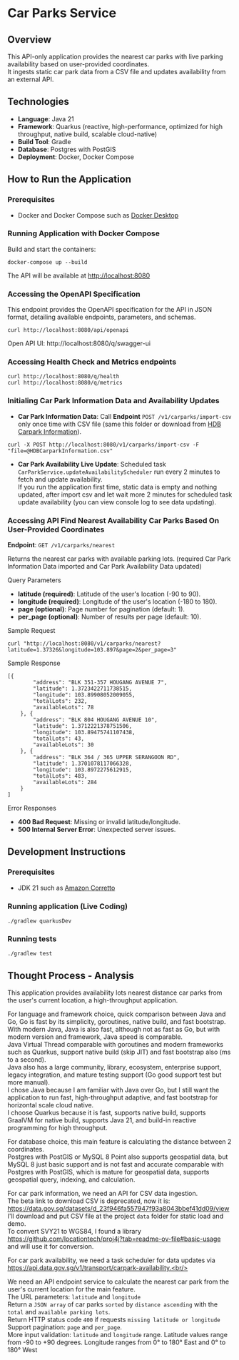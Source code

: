 # Car Parks Service

## Overview
This API-only application provides the nearest car parks with live parking availability based on user-provided coordinates.<br/>
It ingests static car park data from a CSV file and updates availability from an external API.

## Technologies
- **Language**: Java 21
- **Framework**: Quarkus (reactive, high-performance, optimized for high throughput, native build, scalable cloud-native)
- **Build Tool**: Gradle
- **Database**: Postgres with PostGIS
- **Deployment**: Docker, Docker Compose

## How to Run the Application

### Prerequisites
- Docker and Docker Compose such as [Docker Desktop](https://docs.docker.com/get-started/introduction/get-docker-desktop/)

### Running Application with Docker Compose
Build and start the containers:
```shell
docker-compose up --build
```
The API will be available at [http://localhost:8080](http://localhost:8080)

### Accessing the OpenAPI Specification
This endpoint provides the OpenAPI specification for the API in JSON format, detailing available endpoints, parameters, and schemas.
```shell
curl http://localhost:8080/api/openapi
```
Open API UI: http://localhost:8080/q/swagger-ui

### Accessing Health Check and Metrics endpoints
```shell
curl http://localhost:8080/q/health
curl http://localhost:8080/q/metrics
```

### Initialing Car Park Information Data and Availability Updates
- **Car Park Information Data**: Call **Endpoint** `POST /v1/carparks/import-csv` only once time with CSV file (same this folder or download from [HDB Carpark Information](https://data.gov.sg/datasets/d_23f946fa557947f93a8043bbef41dd09/view)).
```shell
curl -X POST http://localhost:8080/v1/carparks/import-csv -F "file=@HDBCarparkInformation.csv"
```
- **Car Park Availability Live Update**: Scheduled task `CarParkService.updateAvailabilityScheduler` run every 2 minutes to fetch and update availability.<br/>
If you run the application first time, static data is empty and nothing updated, after import csv and let wait more 2 minutes for scheduled task update availability (you can view console log to see data updating).

### Accessing API Find Nearest Availability Car Parks Based On User-Provided Coordinates
**Endpoint**: `GET /v1/carparks/nearest`

Returns the nearest car parks with available parking lots. (required Car Park Information Data imported and Car Park Availability Data updated)

Query Parameters
- **latitude (required)**: Latitude of the user's location (-90 to 90).
- **longitude (required)**: Longitude of the user's location (-180 to 180).
- **page (optional)**: Page number for pagination (default: 1).
- **per_page (optional)**: Number of results per page (default: 10).

Sample Request
```shell
curl "http://localhost:8080/v1/carparks/nearest?latitude=1.37326&longitude=103.897&page=2&per_page=3"
```

Sample Response
```shell
[{
        "address": "BLK 351-357 HOUGANG AVENUE 7",
        "latitude": 1.3723422711738515,
        "longitude": 103.89908052009055,
        "totalLots": 232,
        "availableLots": 78
    }, {
        "address": "BLK 804 HOUGANG AVENUE 10",
        "latitude": 1.3712221378751506,
        "longitude": 103.89475741107438,
        "totalLots": 43,
        "availableLots": 30
    }, {
        "address": "BLK 364 / 365 UPPER SERANGOON RD",
        "latitude": 1.3701078117066328,
        "longitude": 103.8972275612915,
        "totalLots": 483,
        "availableLots": 284
    }
]
```

Error Responses
- **400 Bad Request**: Missing or invalid latitude/longitude.
- **500 Internal Server Error**: Unexpected server issues.

## Development Instructions

### Prerequisites
- JDK 21 such as [Amazon Corretto](https://docs.aws.amazon.com/corretto/latest/corretto-21-ug/downloads-list.html)

### Running application (Live Coding)
```shell
./gradlew quarkusDev
```

### Running tests
```shell
./gradlew test
```

## Thought Process - Analysis
This application provides availability lots nearest distance car parks from the user's current location, a high-throughput application.<br/>

For language and framework choice, quick comparison between Java and Go, Go is fast by its simplicity, goroutines, native build, and fast bootstrap.<br/>
With modern Java, Java is also fast, although not as fast as Go, but with modern version and framework, Java speed is comparable.<br/>
Java Virtual Thread comparable with goroutines and modern frameworks such as Quarkus, support native build (skip JIT) and fast bootstrap also (ms to a second).<br/>
Java also has a large community, library, ecosystem, enterprise support, legacy integration, and mature testing support (Go good support test but more manual).<br/>
I chose Java because I am familiar with Java over Go, but I still want the application to run fast, high-throughput adaptive, and fast bootstrap for horizontal scale cloud native.<br/>
I choose Quarkus because it is fast, supports native build, supports GraalVM for native build, supports Java 21, and build-in reactive programming for high throughput.<br/>

For database choice, this main feature is calculating the distance between 2 coordinates.<br/>
Postgres with PostGIS or MySQL 8 Point also supports geospatial data, but MySQL 8 just basic support and is not fast and accurate comparable with Postgres with PostGIS, which is mature for geospatial data, supports geospatial query, indexing, and calculation.<br/>

For car park information, we need an API for CSV data ingestion.<br/>
The beta link to download CSV is deprecated, now it is: https://data.gov.sg/datasets/d_23f946fa557947f93a8043bbef41dd09/view<br/>
I'll download and put CSV file at the project `data` folder for static load and demo.<br/>
To convert SVY21 to WGS84, I found a library https://github.com/locationtech/proj4j?tab=readme-ov-file#basic-usage and will use it for conversion.<br/>

For car park availability, we need a task scheduler for data updates via https://api.data.gov.sg/v1/transport/carpark-availability.<br/>

We need an API endpoint service to calculate the nearest car park from the user's current location for the main feature.<br/>
The URL parameters: `latitude` and `longitude`<br/>
Return a `JSON array` of car parks `sorted` by `distance ascending` with the `total` and `available parking lots`.<br/>
Return HTTP status code `400` if requests `missing latitude or longitude`<br/>
Support pagination: `page` and `per_page`.<br/>
More input validation: `latitude` and `longitude` range. Latitude values range from -90 to +90 degrees. Longitude ranges from 0° to 180° East and 0° to 180° West<br/>
